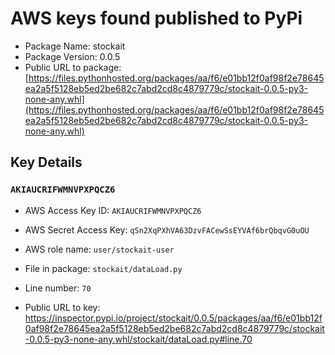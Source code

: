 # AWS keys found published to PyPi

* Package Name: stockait
* Package Version: 0.0.5
* Public URL to package: [https://files.pythonhosted.org/packages/aa/f6/e01bb12f0af98f2e78645ea2a5f5128eb5ed2be682c7abd2cd8c4879779c/stockait-0.0.5-py3-none-any.whl](https://files.pythonhosted.org/packages/aa/f6/e01bb12f0af98f2e78645ea2a5f5128eb5ed2be682c7abd2cd8c4879779c/stockait-0.0.5-py3-none-any.whl)

## Key Details

### `AKIAUCRIFWMNVPXPQCZ6`

* AWS Access Key ID: `AKIAUCRIFWMNVPXPQCZ6`
* AWS Secret Access Key: `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` 
* AWS role name: `user/stockait-user`
* File in package: `stockait/dataLoad.py`
* Line number: `70`

* Public URL to key: https://inspector.pypi.io/project/stockait/0.0.5/packages/aa/f6/e01bb12f0af98f2e78645ea2a5f5128eb5ed2be682c7abd2cd8c4879779c/stockait-0.0.5-py3-none-any.whl/stockait/dataLoad.py#line.70


